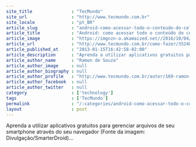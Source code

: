 ```yaml
---
site_title               : "TecMundo"
site_url                 : "http://www.tecmundo.com.br"
site_locale              : "pt_BR"
article_slug             : "android-como-acessar-todo-o-conteudo-do-celular-pelo-navegador-do-pc"
article_title            : "Android: como acessar todo o conteúdo do celular pelo navegador do PC"
article_image            : "https://imgnzn-a.akamaized.net//2016/10/04/04122224734373-t1200x480.jpg"
article_url              : "http://www.tecmundo.com.br/como-fazer/35240-android-como-acessar-todo-o-conteudo-do-celular-pelo-navegador-do-pc.htm"
article_published_at     : "2013-01-15T16:42:58-02:00"
article_description      : "Aprenda a utilizar aplicativos gratuitos para gerenciar arquivos de seu smartphone através do seu navegador (Fonte da imagem: Divulgação/SmarterDroid)..."
article_author_name      : "Ramon de Souza"
article_author_image     : null
article_author_biography : null
article_author_profile   : "http://www.tecmundo.com.br/autor/169-ramon-de-souza/"
article_author_facebook  : null
article_author_twitter   : null
category                 : ['technology']
tags                     : ['TecMundo']
permalink                : "/:categories/android-como-acessar-todo-o-conteudo-do-celular-pelo-navegador-do-pc/"
layout                   : post
---
```


Aprenda a utilizar aplicativos gratuitos para gerenciar arquivos de seu smartphone através do seu navegador (Fonte da imagem: Divulgação/SmarterDroid)...
